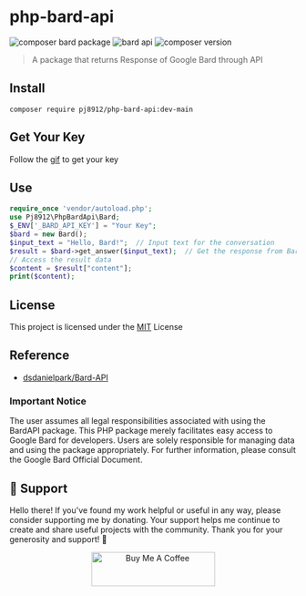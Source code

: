 # php-bard-api

<p align="left">
<a><img alt="composer bard package" src="https://img.shields.io/badge/composer-BardAPI-default"></a>
<a><img alt="bard api"  src="https://img.shields.io/badge/BardAPI-default"></a>
<a><img alt="composer version"  src="https://img.shields.io/badge/composer-2.2.6-orange"></a>
</p>

> A package that returns Response of Google Bard through API

## Install
 ```
 composer require pj8912/php-bard-api:dev-main
 ```

## Get Your Key
Follow the [gif](https://github.com/dsdanielpark/Bard-API/blob/main/assets/bard_api.gif) to get your key

 ## Use
 ```php
require_once 'vendor/autoload.php';
use Pj8912\PhpBardApi\Bard;
$_ENV['_BARD_API_KEY'] = "Your Key";
$bard = new Bard();
$input_text = "Hello, Bard!";  // Input text for the conversation
$result = $bard->get_answer($input_text);  // Get the response from Bard
// Access the result data
$content = $result["content"];
print($content);
```
## License
This project is licensed under the [MIT](https://opensource.org/license/mit/)  License

## Reference
- [dsdanielpark/Bard-API](https://github.com/dsdanielpark/Bard-API)

### Important Notice
The user assumes all legal responsibilities associated with using the BardAPI package. This PHP package merely facilitates easy access to Google Bard for developers. Users are solely responsible for managing data and using the package appropriately. For further information, please consult the Google Bard Official Document.


## :handshake: Support
Hello there! If you've found my work helpful or useful in any way, please consider supporting me by donating. Your support helps me continue to create and share useful projects with the community. Thank you for your generosity and support! :handshake:

<p align="center"><a href="https://www.buymeacoffee.com/gjohnpinto" target="_blank" align="center"><img src="https://cdn.buymeacoffee.com/buttons/v2/default-yellow.png" alt="Buy Me A Coffee" style="height: 60px !important;width: 217px !important;" ></a></p>